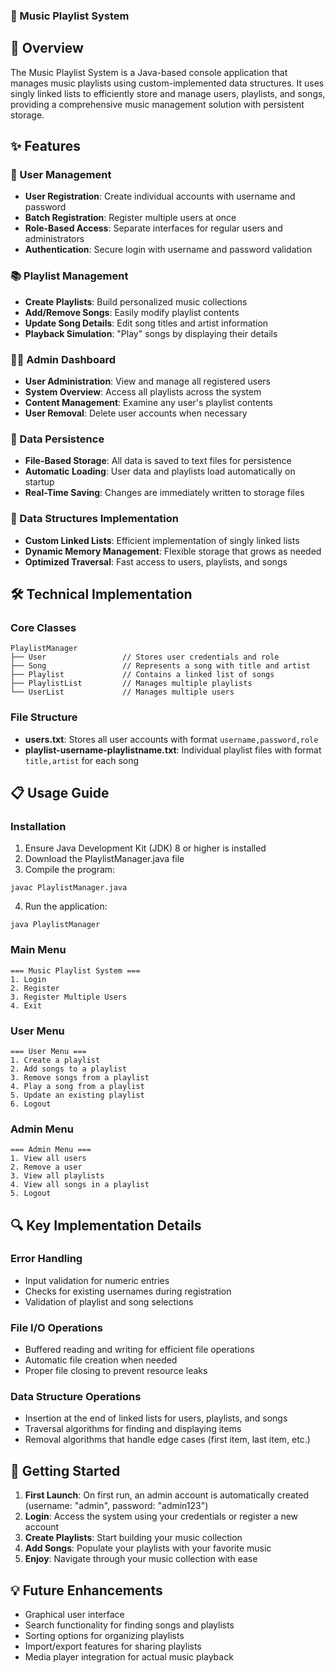 ### 🎵 Music Playlist System

## 📖 Overview

The Music Playlist System is a Java-based console application that manages music playlists using custom-implemented data structures. It uses singly linked lists to efficiently store and manage users, playlists, and songs, providing a comprehensive music management solution with persistent storage.

## ✨ Features

### 👤 User Management

- **User Registration**: Create individual accounts with username and password
- **Batch Registration**: Register multiple users at once
- **Role-Based Access**: Separate interfaces for regular users and administrators
- **Authentication**: Secure login with username and password validation


### 📚 Playlist Management

- **Create Playlists**: Build personalized music collections
- **Add/Remove Songs**: Easily modify playlist contents
- **Update Song Details**: Edit song titles and artist information
- **Playback Simulation**: "Play" songs by displaying their details


### 👨‍💼 Admin Dashboard

- **User Administration**: View and manage all registered users
- **System Overview**: Access all playlists across the system
- **Content Management**: Examine any user's playlist contents
- **User Removal**: Delete user accounts when necessary


### 💾 Data Persistence

- **File-Based Storage**: All data is saved to text files for persistence
- **Automatic Loading**: User data and playlists load automatically on startup
- **Real-Time Saving**: Changes are immediately written to storage files


### 🧠 Data Structures Implementation

- **Custom Linked Lists**: Efficient implementation of singly linked lists
- **Dynamic Memory Management**: Flexible storage that grows as needed
- **Optimized Traversal**: Fast access to users, playlists, and songs


## 🛠️ Technical Implementation

### Core Classes

```plaintext
PlaylistManager
├── User                 // Stores user credentials and role
├── Song                 // Represents a song with title and artist
├── Playlist             // Contains a linked list of songs
├── PlaylistList         // Manages multiple playlists
└── UserList             // Manages multiple users
```

### File Structure

- **users.txt**: Stores all user accounts with format `username,password,role`
- **playlist-username-playlistname.txt**: Individual playlist files with format `title,artist` for each song


## 📋 Usage Guide

### Installation

1. Ensure Java Development Kit (JDK) 8 or higher is installed
2. Download the PlaylistManager.java file
3. Compile the program:

```plaintext
javac PlaylistManager.java
```


4. Run the application:

```plaintext
java PlaylistManager
```




### Main Menu

```plaintext
=== Music Playlist System ===
1. Login
2. Register
3. Register Multiple Users
4. Exit
```

### User Menu

```plaintext
=== User Menu ===
1. Create a playlist
2. Add songs to a playlist
3. Remove songs from a playlist
4. Play a song from a playlist
5. Update an existing playlist
6. Logout
```

### Admin Menu

```plaintext
=== Admin Menu ===
1. View all users
2. Remove a user
3. View all playlists
4. View all songs in a playlist
5. Logout
```

## 🔍 Key Implementation Details

### Error Handling

- Input validation for numeric entries
- Checks for existing usernames during registration
- Validation of playlist and song selections


### File I/O Operations

- Buffered reading and writing for efficient file operations
- Automatic file creation when needed
- Proper file closing to prevent resource leaks


### Data Structure Operations

- Insertion at the end of linked lists for users, playlists, and songs
- Traversal algorithms for finding and displaying items
- Removal algorithms that handle edge cases (first item, last item, etc.)


## 🚀 Getting Started

1. **First Launch**: On first run, an admin account is automatically created (username: "admin", password: "admin123")
2. **Login**: Access the system using your credentials or register a new account
3. **Create Playlists**: Start building your music collection
4. **Add Songs**: Populate your playlists with your favorite music
5. **Enjoy**: Navigate through your music collection with ease


## 💡 Future Enhancements

- Graphical user interface
- Search functionality for finding songs and playlists
- Sorting options for organizing playlists
- Import/export features for sharing playlists
- Media player integration for actual music playback

